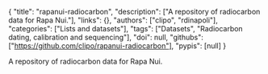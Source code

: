 {
  "title": "rapanui-radiocarbon",
  "description": ["A repository of radiocarbon data for Rapa Nui."],
  "links": {},
  "authors": ["clipo", "rdinapoli"],
  "categories": ["Lists and datasets"],
  "tags": ["Datasets", "Radiocarbon dating, calibration and sequencing"],
  "doi": null,
  "githubs": ["https://github.com/clipo/rapanui-radiocarbon"],
  "pypis": [null]
}

<!-- Generated by csv2md.R – do not edit by hand -->

A repository of radiocarbon data for Rapa Nui.